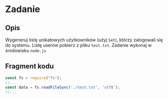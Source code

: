 # Zadanie
## Opis
Wygeneruj listę unikatowych użytkowników (użyj `Set`), którzy zalogowali się do systemu.
Listę userów pobierz z pliku `test.txt`. Zadanie wykonaj w środowisku `node.js`

## Fragment kodu
```javascript
const fs = require("fs");
//...
const data = fs.readFileSync('./test.txt', 'utf8');
//...
```


